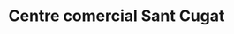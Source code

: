 ---
title: "Centre comercial Sant Cugat"
url: /sant-cugat-del-valles/centre-comercial-sant-cugat/
shop: Einkaufszentrum
---